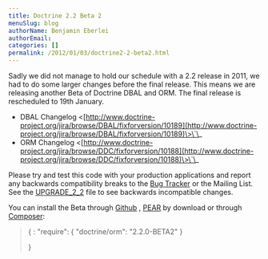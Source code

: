 ```yaml
---
title: Doctrine 2.2 Beta 2
menuSlug: blog
authorName: Benjamin Eberlei 
authorEmail: 
categories: []
permalink: /2012/01/03/doctrine2-2-beta2.html
---
```

Sadly we did not manage to hold our schedule with a 2.2 release in 2011,
we had to do some larger changes before the final release. This means we
are releasing another Beta of Doctrine DBAL and ORM. The final release
is rescheduled to 19th January.

-   DBAL Changelog
    \<[http://www.doctrine-project.org/jira/browse/DBAL/fixforversion/10189](http://www.doctrine-project.org/jira/browse/DBAL/fixforversion/10189)\>\`\_
-   ORM Changelog
    \<[http://www.doctrine-project.org/jira/browse/DDC/fixforversion/10188](http://www.doctrine-project.org/jira/browse/DDC/fixforversion/10188)\>\`\_

Please try and test this code with your production applications and
report any backwards compatibility breaks to the [Bug
Tracker](http://www.doctrine-project.org/jira) or the Mailing List. See
the
[UPGRADE\_2\_2](https://github.com/doctrine/doctrine2/blob/master/UPGRADE_TO_2_2)
file to see backwards incompatible changes.

You can install the Beta through
[Github](https://github.com/doctrine/doctrine2) ,
[PEAR](http://pear.doctrine-project.org) by download or through
[Composer](http://www.packagist.org):

> {
> :   "require": { "doctrine/orm": "2.2.0-BETA2" }
>
> }
